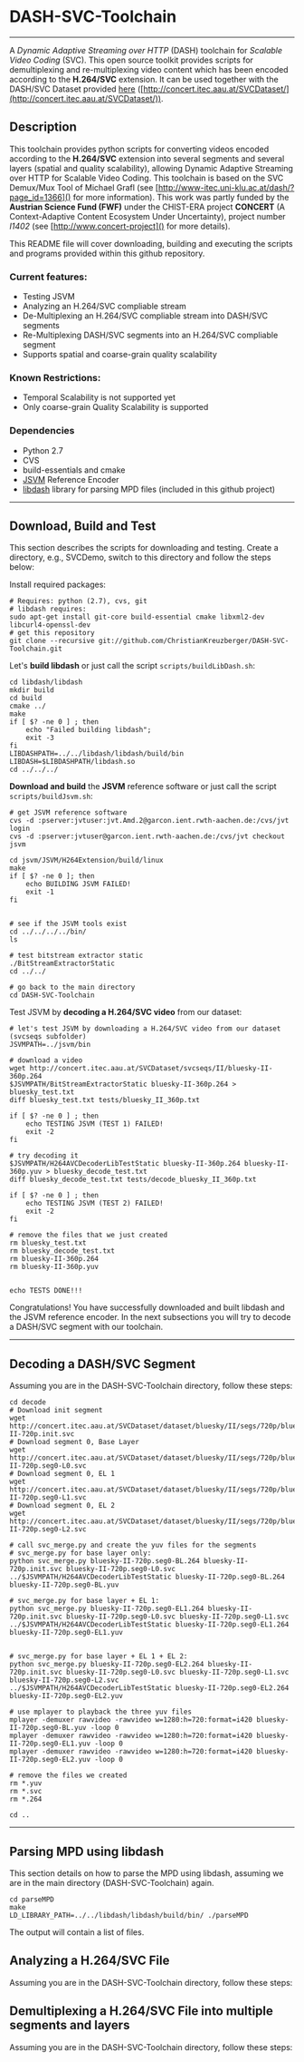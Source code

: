 # DASH-SVC-Toolchain
- - -

A _Dynamic Adaptive Streaming over HTTP_ (DASH) toolchain for _Scalable Video Coding_ (SVC). This open source toolkit 
provides scripts for demultiplexing and re-multiplexing video content which has been encoded according to the 
**H.264/SVC** extension. It can be used together with the DASH/SVC Dataset provided 
[here](http://concert.itec.aau.at/SVCDataset/) ([http://concert.itec.aau.at/SVCDataset/](http://concert.itec.aau.at/SVCDataset/)).

## Description
This toolchain provides python scripts for converting videos encoded according to the **H.264/SVC** extension into 
several segments and several layers (spatial and quality scalability), allowing Dynamic Adaptive Streaming over HTTP
for Scalable Video Coding.
This toolchain is based on the SVC Demux/Mux Tool of Michael Grafl (see 
[http://www-itec.uni-klu.ac.at/dash/?page_id=1366]() for more information).
This work was partly funded by the **Austrian Science Fund (FWF)** under the CHIST-ERA project **CONCERT** 
(A Context-Adaptive Content Ecosystem Under Uncertainty), project number _I1402_ (see [http://www.concert-project]()
for more details).

This README file will cover downloading, building and executing the scripts and programs provided within this
github repository.

### Current features:
* Testing JSVM
* Analyzing an H.264/SVC compliable stream
* De-Multiplexing an H.264/SVC compliable stream into DASH/SVC segments
* Re-Multiplexing DASH/SVC segments into an H.264/SVC compliable segment
* Supports spatial and coarse-grain quality scalability

### Known Restrictions:

* Temporal Scalability is not supported yet
* Only coarse-grain Quality Scalability is supported

### Dependencies
* Python 2.7
* CVS
* build-essentials and cmake
* [JSVM](http://www.hhi.fraunhofer.de/de/kompetenzfelder/image-processing/research-groups/image-video-coding/svc-extension-of-h264avc/jsvm-reference-software.html) Reference Encoder
* [libdash](https://github.com/bitmovin/libdash) library for parsing MPD files (included in this github project)
- - -

## Download, Build and Test

This section describes the scripts for downloading and testing. Create a directory, e.g., SVCDemo, switch to this 
directory and follow the steps below:

Install required packages:

	# Requires: python (2.7), cvs, git
	# libdash requires:
	sudo apt-get install git-core build-essential cmake libxml2-dev libcurl4-openssl-dev
    # get this repository
	git clone --recursive git://github.com/ChristianKreuzberger/DASH-SVC-Toolchain.git


Let's **build libdash** or just call the script `scripts/buildLibDash.sh`:

	cd libdash/libdash
	mkdir build
	cd build
	cmake ../
	make
	if [ $? -ne 0 ] ; then
		echo "Failed building libdash";
		exit -3
	fi
	LIBDASHPATH=../../libdash/libdash/build/bin
	LIBDASH=$LIBDASHPATH/libdash.so
	cd ../../../

**Download and build** the **JSVM** reference software or just call the script `scripts/buildJsvm.sh`:


	# get JSVM reference software
	cvs -d :pserver:jvtuser:jvt.Amd.2@garcon.ient.rwth-aachen.de:/cvs/jvt login
	cvs -d :pserver:jvtuser@garcon.ient.rwth-aachen.de:/cvs/jvt checkout jsvm

	cd jsvm/JSVM/H264Extension/build/linux
	make
	if [ $? -ne 0 ]; then 
		echo BUILDING JSVM FAILED!
		exit -1
	fi


	# see if the JSVM tools exist
	cd ../../../../bin/
	ls

	# test bitstream extractor static
	./BitStreamExtractorStatic
	cd ../../

	# go back to the main directory
	cd DASH-SVC-Toolchain


Test JSVM by **decoding a H.264/SVC video** from our dataset:


	# let's test JSVM by downloading a H.264/SVC video from our dataset (svcseqs subfolder)
	JSVMPATH=../jsvm/bin

	# download a video
	wget http://concert.itec.aau.at/SVCDataset/svcseqs/II/bluesky-II-360p.264
	$JSVMPATH/BitStreamExtractorStatic bluesky-II-360p.264 > bluesky_test.txt
	diff bluesky_test.txt tests/bluesky_II_360p.txt

	if [ $? -ne 0 ] ; then 
		echo TESTING JSVM (TEST 1) FAILED!
		exit -2 
	fi
	
	# try decoding it
	$JSVMPATH/H264AVCDecoderLibTestStatic bluesky-II-360p.264 bluesky-II-360p.yuv > bluesky_decode_test.txt
	diff bluesky_decode_test.txt tests/decode_bluesky_II_360p.txt
	
	if [ $? -ne 0 ] ; then 
		echo TESTING JSVM (TEST 2) FAILED!
		exit -2 
	fi

	# remove the files that we just created
	rm bluesky_test.txt
	rm bluesky_decode_test.txt
	rm bluesky-II-360p.264
	rm bluesky-II-360p.yuv
	
	
	echo TESTS DONE!!!


Congratulations! You have successfully downloaded and built libdash and the JSVM reference encoder. In the next
subsections you will try to decode a DASH/SVC segment with our toolchain.

- - -

## Decoding a DASH/SVC Segment

Assuming you are in the DASH-SVC-Toolchain directory, follow these steps:

	cd decode
	# Download init segment
	wget http://concert.itec.aau.at/SVCDataset/dataset/bluesky/II/segs/720p/bluesky-II-720p.init.svc
	# Download segment 0, Base Layer
	wget http://concert.itec.aau.at/SVCDataset/dataset/bluesky/II/segs/720p/bluesky-II-720p.seg0-L0.svc
	# Download segment 0, EL 1
	wget http://concert.itec.aau.at/SVCDataset/dataset/bluesky/II/segs/720p/bluesky-II-720p.seg0-L1.svc
	# Download segment 0, EL 2
	wget http://concert.itec.aau.at/SVCDataset/dataset/bluesky/II/segs/720p/bluesky-II-720p.seg0-L2.svc

	# call svc_merge.py and create the yuv files for the segments
	# svc_merge.py for base layer only:
	python svc_merge.py bluesky-II-720p.seg0-BL.264 bluesky-II-720p.init.svc bluesky-II-720p.seg0-L0.svc
	../$JSVMPATH/H264AVCDecoderLibTestStatic bluesky-II-720p.seg0-BL.264 bluesky-II-720p.seg0-BL.yuv

	# svc_merge.py for base layer + EL 1:
	python svc_merge.py bluesky-II-720p.seg0-EL1.264 bluesky-II-720p.init.svc bluesky-II-720p.seg0-L0.svc bluesky-II-720p.seg0-L1.svc
	../$JSVMPATH/H264AVCDecoderLibTestStatic bluesky-II-720p.seg0-EL1.264 bluesky-II-720p.seg0-EL1.yuv


	# svc_merge.py for base layer + EL 1 + EL 2:
	python svc_merge.py bluesky-II-720p.seg0-EL2.264 bluesky-II-720p.init.svc bluesky-II-720p.seg0-L0.svc bluesky-II-720p.seg0-L1.svc bluesky-II-720p.seg0-L2.svc
	../$JSVMPATH/H264AVCDecoderLibTestStatic bluesky-II-720p.seg0-EL2.264 bluesky-II-720p.seg0-EL2.yuv

	# use mplayer to playback the three yuv files
	mplayer -demuxer rawvideo -rawvideo w=1280:h=720:format=i420 bluesky-II-720p.seg0-BL.yuv -loop 0
	mplayer -demuxer rawvideo -rawvideo w=1280:h=720:format=i420 bluesky-II-720p.seg0-EL1.yuv -loop 0
	mplayer -demuxer rawvideo -rawvideo w=1280:h=720:format=i420 bluesky-II-720p.seg0-EL2.yuv -loop 0
	
	# remove the files we created
	rm *.yuv
	rm *.svc
	rm *.264
	
	cd ..
	

- - -


## Parsing MPD using libdash
This section details on how to parse the MPD using libdash, assuming we are in the main directory (DASH-SVC-Toolchain) again.


	cd parseMPD
	make
	LD_LIBRARY_PATH=../../libdash/libdash/build/bin/ ./parseMPD

The output will contain a list of files.


## Analyzing a H.264/SVC File

Assuming you are in the DASH-SVC-Toolchain directory, follow these steps:

## Demultiplexing a H.264/SVC File into multiple segments and layers

Assuming you are in the DASH-SVC-Toolchain directory, follow these steps:

